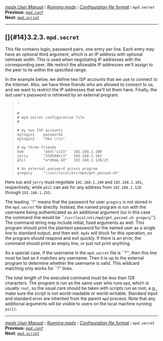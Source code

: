 [*mpdx User Manual*](README.md) **:** [*Running mpdx*](mpd9.md) **:**
[*Configuration file format*](mpd11.md) **:** *`mpd.secret`*\
**Previous:** [*`mpd.conf`*](mpd13.md)\
**Next:** [*`mpd.script`*](mpd15.md)

------------------------------------------------------------------------

## []{#14}3.2.3. `mpd.secret`

This file contains login, password pairs, one entry per line. Each entry
may have an optional third argument, which is an IP address with
optional netmask width. This is used when negotiating IP addresses with
the corresponding peer. We restrict the allowable IP addresses we\'ll
assign to the peer to lie within the specified range.

In the example below, we define two ISP accounts that we use to connect
to the Internet. Also, we have three friends who are allowed to connect
to us, and we want to restrict the IP addresses that we\'ll let them
have. Finally, the last user\'s password is retrieved by an external
program.

> ``
>
>     #
>     # mpd.secret configuration file
>     #
>
>     # my two ISP accounts
>     mylogin1    password1
>     mylogin2    "Xka \r\n"
>
>     # my three friends
>     bob         "akd\"ix23"   192.168.1.100
>     jerry       "33dk88kz3"   192.168.1.101
>     phil        "w*d9m&_4X"   192.168.1.128/25
>
>     # An external password access program
>     gregory     "!/usr/local/etc/mpd/get_passwd.sh"

Here `bob` and `jerry` must negotiate `192.168.1.100` and
`192.168.1.101`, respectively, while `phil` can ask for any address from
`192.168.1.128` through `192.168.1.255`.

The leading \`\`!\'\' means that the password for user `gregory` is not
stored in the `mpd.secret` file directly. Instead, the named program is
run with the username being authenticated as an additional argument (so
in this case the command line would be
\`\``/usr/local/etc/mpd/get_passwd.sh gregory`\'\'). The command string
may include initial, fixed arguments as well. This program should print
the plaintext password for the named user as a single line to standard
output, and then exit. `mpdx` will block for this operation, so the
program should respond and exit quickly. If there is an error, the
command should print an empty line, or just not print anything.

As a special case, if the username in the `mpd.secret` file is
\`\`\*\'\', then this line must be last as it matches any username. Then
it is up to the external program to determine whether the username is
valid. This wildcard matching only works for \`\`!\'\' lines.

The total length of the executed command must be less than 128
characters. The program is run as the same user who runs `mpd`, which is
usually `root`, so the usual care should be taken with scripts run as
root, e.g., make sure the script is not world-readable or
world-writable. Standard input and standard error are inherited from the
parent `mpd` process. Note that any additional arguments will be visible
to users on the local machine running `ps(1)`.

------------------------------------------------------------------------

[*mpdx User Manual*](README.md) **:** [*Running mpdx*](mpd9.md) **:**
[*Configuration file format*](mpd11.md) **:** *`mpd.secret`*\
**Previous:** [*`mpd.conf`*](mpd13.md)\
**Next:** [*`mpd.script`*](mpd15.md)
